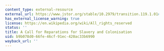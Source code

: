 ```yaml
---
content_type: external-resource
external_url: https://www.jstor.org/stable/10.2979/transition.119.1.01#metadata_info_tab_contents
has_external_license_warning: true
license: https://en.wikipedia.org/wiki/All_rights_reserved
status: ''
title: A Call for Reparations for Slavery and Colonisation
uid: b9b078d0-66fe-46cf-91ec-420ac33b6990
wayback_url: ''
---
```

